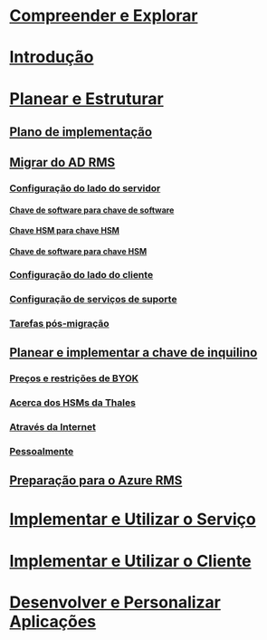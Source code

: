 # [Compreender e Explorar](/rights-management/understand-explore/azure-rights-management)
# [Introdução](/rights-management/get-started/requirements-azure-rms)
# [Planear e Estruturar](deployment-roadmap.md)
## [Plano de implementação](deployment-roadmap.md)
## [Migrar do AD RMS](migrate-from-ad-rms-to-azure-rms.md)
### [Configuração do lado do servidor](migrate-from-ad-rms-phase1.md)
#### [Chave de software para chave de software](migrate-softwarekey-to-softwarekey.md)
#### [Chave HSM para chave HSM](migrate-hsmkey-to-hsmkey.md)
#### [Chave de software para chave HSM](migrate-softwarekey-to-hsmkey.md)
### [Configuração do lado do cliente](migrate-from-ad-rms-phase2.md)
### [Configuração de serviços de suporte](migrate-from-ad-rms-phase3.md)
### [Tarefas pós-migração](migrate-from-ad-rms-phase4.md)
## [Planear e implementar a chave de inquilino](plan-implement-tenant-key.md)
### [Preços e restrições de BYOK](byok-price-restrictions.md)
### [Acerca dos HSMs da Thales](thales-hsm.md)
### [Através da Internet](generate-tenant-key-internet.md)
### [Pessoalmente](generate-tenant-key-in-person.md)
## [Preparação para o Azure RMS](prepare.md)
# [Implementar e Utilizar o Serviço](/rights-management/deploy-use/activate-service)
# [Implementar e Utilizar o Cliente](/rights-management/rms-client/use-client)
# [Desenvolver e Personalizar Aplicações](/rights-management/develop/developers-guide)

<!--HONumber=Apr16_HO4-->


